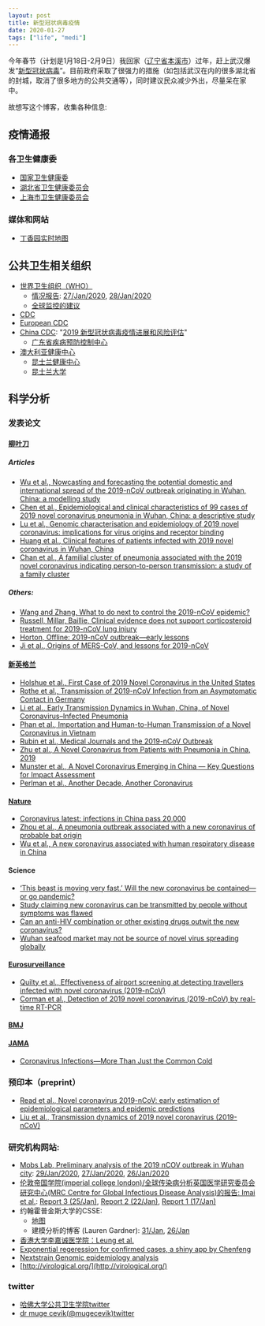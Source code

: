 ```yaml
---
layout: post
title: 新型冠状病毒疫情
date: 2020-01-27
tags: ["life", "medi"]
---
```


今年春节（计划是1月18日-2月9日）我回家（[辽宁省本溪市](https://zh.wikipedia.org/zh-hans/%E6%9C%AC%E6%BA%AA%E5%B8%82)）过年，赶上武汉爆发“[新型冠状病毒](https://zh.wikipedia.org/wiki/2019%EF%BC%8D2020%E5%B9%B4%E6%96%B0%E5%9E%8B%E5%86%A0%E7%8B%80%E7%97%85%E6%AF%92%E8%82%BA%E7%82%8E%E4%BA%8B%E4%BB%B6)”。目前政府采取了很强力的措施（如包括武汉在内的很多湖北省的封城，取消了很多地方的公共交通等），同时建议民众减少外出，尽量呆在家中。

故想写这个博客，收集各种信息:

## 疫情通报

### 各卫生健康委

- [国家卫生健康委](http://www.nhc.gov.cn/xcs/yqtb/list_gzbd.shtml)
- [湖北省卫生健康委员会](http://wjw.hubei.gov.cn/fbjd/dtyw/)
- [上海市卫生健康委员会](http://wsjkw.sh.gov.cn/xwfb/index.html)

### 媒体和网站

- [丁香园实时地图](https://3g.dxy.cn/newh5/view/pneumonia)

## 公共卫生相关组织

- [世界卫生组织（WHO）](https://www.who.int/emergencies/diseases/novel-coronavirus-2019)
	- [情况报告](https://www.who.int/emergencies/diseases/novel-coronavirus-2019/situation-reports/): [27/Jan/2020](https://www.who.int/docs/default-source/coronaviruse/situation-reports/20200127-sitrep-7-2019--ncov.pdf), [28/Jan/2020](https://www.who.int/docs/default-source/coronaviruse/situation-reports/20200128-sitrep-8-ncov-cleared.pdf)
	- [全球监控的建议](https://www.who.int/publications-detail/global-surveillance-for-human-infection-with-novel-coronavirus-(2019-ncov))
- [CDC](https://www.cdc.gov/coronavirus/2019-ncov/about/index.html)
- [European CDC](https://www.ecdc.europa.eu/en/novel-coronavirus-china)
- [China CDC](http://www.chinacdc.cn/jkzt/crb/zl/szkb_11803/): "[2019 新型冠状病毒疫情进展和风险评估](http://www.chinacdc.cn/jkzt/crb/zl/szkb_11803/jszl_11811/202001/P020200127544648420736.pdf)"
	- [广东省疾病预防控制中心](http://cdcp.gd.gov.cn/)
- [澳大利亚健康中心](https://www.health.gov.au/health-topics/novel-coronavirus-2019-ncov)
	- [昆士兰健康中心](http://conditions.health.qld.gov.au/HealthCondition/condition/14/217/838/novel-coronavirus)
	- [昆士兰大学](https://about.uq.edu.au/coronavirus-advice-uq-community)

## 科学分析

### 发表论文

#### [柳叶刀](https://www.thelancet.com/coronavirus)

##### Articles

- [Wu et al., Nowcasting and forecasting the potential domestic and international spread of the 2019-nCoV outbreak originating in Wuhan, China: a modelling study](https://www.thelancet.com/journals/lancet/article/PIIS0140-6736(20)30260-9/fulltext)
- [Chen et al., Epidemiological and clinical characteristics of 99 cases of 2019 novel coronavirus pneumonia in Wuhan, China: a descriptive study](https://www.thelancet.com/journals/lancet/article/PIIS0140-6736(20)30211-7/fulltext)
- [Lu et al., Genomic characterisation and epidemiology of 2019 novel coronavirus: implications for virus origins and receptor binding](https://www.thelancet.com/journals/lancet/article/PIIS0140-6736(20)30251-8/fulltext)
- [Huang et al., Clinical features of patients infected with 2019 novel coronavirus in Wuhan, China](https://www.thelancet.com/journals/lancet/article/PIIS0140-6736(20)30183-5/fulltext)
- [Chan et al., A familial cluster of pneumonia associated with the 2019 novel coronavirus indicating person-to-person transmission: a study of a family cluster](https://www.thelancet.com/journals/lancet/article/PIIS0140-6736(20)30154-9/fulltext)

##### Others:

- [Wang and Zhang, What to do next to control the 2019-nCoV epidemic?](https://www.thelancet.com/action/showPdf?pii=S0140-6736%2820%2930300-7)
- [Russell, Millar, Baillie, Clinical evidence does not support corticosteroid treatment
for 2019-nCoV lung injury](https://www.thelancet.com/pb-assets/Lancet/pdfs/coronavirus/S0140673620303172.pdf)
- [Horton, Offline: 2019-nCoV outbreak—early lessons](https://www.thelancet.com/journals/lancet/article/PIIS0140-6736(20)30212-9/fulltext)
- [Ji et al., Origins of MERS-CoV, and lessons for 2019-nCoV](https://www.thelancet.com/journals/lanplh/article/PIIS2542-5196(20)30032-2/fulltext)

#### [新英格兰](https://www.nejm.org/coronavirus)
- [Holshue et al., First Case of 2019 Novel Coronavirus in the United States](https://www.nejm.org/doi/full/10.1056/NEJMoa2001191?query=featured_coronavirus)
- [Rothe et al., Transmission of 2019-nCoV Infection from an Asymptomatic Contact in Germany](https://www.nejm.org/doi/full/10.1056/NEJMc2001468)
- [Li et al., Early Transmission Dynamics in Wuhan, China, of Novel Coronavirus–Infected Pneumonia](https://www.nejm.org/doi/full/10.1056/NEJMoa2001316)
- [Phan et al., Importation and Human-to-Human Transmission of a Novel Coronavirus in Vietnam](https://www.nejm.org/doi/full/10.1056/NEJMc2001272)
- [Rubin et al., Medical Journals and the 2019-nCoV Outbreak](https://www.nejm.org/doi/full/10.1056/NEJMe2001329?query=featured_coronavirus)
- [Zhu et al., A Novel Coronavirus from Patients with Pneumonia in China, 2019](https://www.nejm.org/doi/full/10.1056/NEJMoa2001017)
- [Munster et al., A Novel Coronavirus Emerging in China — Key Questions for Impact Assessment](https://www.nejm.org/doi/full/10.1056/NEJMp2000929?query=featured_coronavirus)
- [Perlman et al., Another Decade, Another Coronavirus](https://www.nejm.org/doi/full/10.1056/NEJMe2001126?query=featured_coronavirus)

#### [Nature](https://www.nature.com/collections/hajgidghjb)

- [Coronavirus latest: infections in China pass 20,000](https://www.nature.com/articles/d41586-020-00154-w)
- [Zhou et al., A pneumonia outbreak associated with a new coronavirus of probable bat origin](https://www.nature.com/articles/s41586-020-2012-7)
- [Wu et al., A new coronavirus associated with human respiratory disease in China](https://www.nature.com/articles/s41586-020-2008-3)

#### Science

- [‘This beast is moving very fast.’ Will the new coronavirus be contained—or go pandemic?](https://www.sciencemag.org/news/2020/02/beast-moving-very-fast-will-new-coronavirus-be-contained-or-go-pandemic)
- [Study claiming new coronavirus can be transmitted by people without symptoms was flawed](https://www.sciencemag.org/news/2020/02/paper-non-symptomatic-patient-transmitting-coronavirus-wrong)
- [Can an anti-HIV combination or other existing drugs outwit the new coronavirus?](https://www.sciencemag.org/news/2020/01/can-anti-hiv-combination-or-other-existing-drugs-outwit-new-coronavirus)
- [Wuhan seafood market may not be source of novel virus spreading globally](https://www.sciencemag.org/news/2020/01/wuhan-seafood-market-may-not-be-source-novel-virus-spreading-globally)

#### [Eurosurveillance](https://www.eurosurveillance.org/content/2019-ncov)

- [Quilty et al., Effectiveness of airport screening at detecting travellers infected with novel coronavirus (2019-nCoV)](https://www.eurosurveillance.org/content/10.2807/1560-7917.ES.2020.25.5.2000080)
- [Corman et al., Detection of 2019 novel coronavirus (2019-nCoV) by real-time RT-PCR](https://www.eurosurveillance.org/content/10.2807/1560-7917.ES.2020.25.3.2000045)

#### [BMJ](https://www.bmj.com/coronavirus)

#### [JAMA](https://jamanetwork.com/journals/jama/pages/coronavirus-alert)

- [Coronavirus Infections—More Than Just the Common Cold](https://jamanetwork.com/journals/jama/fullarticle/2759815)

### 预印本（preprint）

- [Read et al., Novel coronavirus 2019-nCoV: early estimation of epidemiological parameters and
epidemic predictions](https://www.medrxiv.org/content/10.1101/2020.01.23.20018549v2)
- [Liu et al., Transmission dynamics of 2019 novel coronavirus (2019-nCoV)](https://www.biorxiv.org/content/10.1101/2020.01.25.919787v1)

### 研究机构网站:

- [Mobs Lab, Preliminary analysis of the 2019 nCOV outbreak in Wuhan city](https://www.mobs-lab.org/2019ncov.html): [29/Jan/2020](https://www.mobs-lab.org/uploads/6/7/8/7/6787877/wuhan_novel_coronavirus_jan29.pdf), [27/Jan/2020](https://www.mobs-lab.org/uploads/6/7/8/7/6787877/wuhan_novel_coronavirus_jan27.pdf), [26/Jan/2020](https://www.mobs-lab.org/uploads/6/7/8/7/6787877/wuhan_novel_coronavirus_jan26.pdf)
- [伦敦帝国学院(imperial college london)/全球传染病分析英国医学研究委员会研究中心(MRC Centre for Global Infectious Disease Analysis)的报告: Imai et al.](http://www.imperial.ac.uk/mrc-global-infectious-disease-analysis/news--wuhan-coronavirus/): [Report 3 (25/Jan)](https://www.imperial.ac.uk/media/imperial-college/medicine/sph/ide/gida-fellowships/Imperial-2019-nCoV-transmissibility.pdf), [Report 2 (22/Jan)](https://www.imperial.ac.uk/media/imperial-college/medicine/sph/ide/gida-fellowships/2019-nCoV-outbreak-report-22-01-2020.pdf), [Report 1 (17/Jan)](https://www.imperial.ac.uk/media/imperial-college/medicine/sph/ide/gida-fellowships/2019-nCoV-outbreak-report-17-01-2020.pdf)
- 约翰霍普金斯大学的CSSE: 
	- [地图](https://gisanddata.maps.arcgis.com/apps/opsdashboard/index.html#/bda7594740fd40299423467b48e9ecf6)
	- 建模分析的博客 (Lauren Gardner): [31/Jan](https://systems.jhu.edu/research/public-health/ncov-model-2/), [26/Jan](https://systems.jhu.edu/research/public-health/ncov-model/)
- [香港大学李嘉诚医学院：Leung et al.](https://sph.hku.hk/images/news/press-releases2020/Wuhan-20200127.pdf)
- [Exponential regeression for confirmed cases, a shiny app by Chenfeng](https://cchen.shinyapps.io/2019_nCoV/)
- [Nextstrain Genomic epidemiology analysis](https://nextstrain.org/ncov)
- [http://virological.org/](http://virological.org/)

### twitter

- [哈佛大学公共卫生学院twitter](https://twitter.com/CCDD_HSPH/status/1222257431230631936)
- [dr muge cevik(@mugecevik)twitter](https://twitter.com/mugecevik/status/1221020657242333184)

